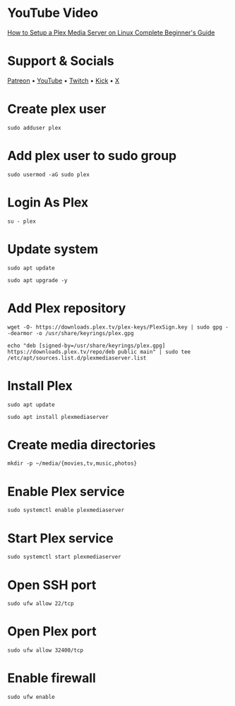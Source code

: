 # YouTube Video
[How to Setup a Plex Media Server on Linux   Complete Beginner's Guide](https://youtu.be/Br8H0w4phqI)

# Support & Socials
[Patreon](https://bit.ly/4e3Rdri) • 
[YouTube](https://bit.ly/4n35XuI) • 
[Twitch](https://urlshorter.net/vJVlqU) • 
[Kick](https://bit.ly/45lBUrX) • 
[X](https://urlshorter.net/ALeDhI)

# Create plex user
`sudo adduser plex`

# Add plex user to sudo group
`sudo usermod -aG sudo plex`

# Login As Plex
`su - plex`

# Update system
`sudo apt update`

`sudo apt upgrade -y`

# Add Plex repository
`wget -O- https://downloads.plex.tv/plex-keys/PlexSign.key | sudo gpg --dearmor -o /usr/share/keyrings/plex.gpg`

`echo "deb [signed-by=/usr/share/keyrings/plex.gpg] https://downloads.plex.tv/repo/deb public main" | sudo tee /etc/apt/sources.list.d/plexmediaserver.list`

# Install Plex
`sudo apt update`

`sudo apt install plexmediaserver`

# Create media directories
`mkdir -p ~/media/{movies,tv,music,photos}`

# Enable Plex service
`sudo systemctl enable plexmediaserver`

# Start Plex service
`sudo systemctl start plexmediaserver`

# Open SSH port
`sudo ufw allow 22/tcp`

# Open Plex port
`sudo ufw allow 32400/tcp`

# Enable firewall
`sudo ufw enable`
